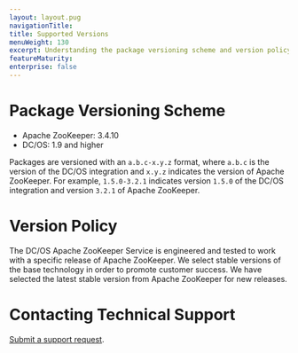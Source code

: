 ```yaml
---
layout: layout.pug
navigationTitle:
title: Supported Versions
menuWeight: 130
excerpt: Understanding the package versioning scheme and version policy
featureMaturity:
enterprise: false
---
```


<!-- https://github.com/mesosphere/dcos-zookeeper/ -->


<a name="package-versioning-scheme"></a>
# Package Versioning Scheme

- Apache ZooKeeper: 3.4.10
- DC/OS: 1.9 and higher

Packages are versioned with an `a.b.c-x.y.z` format, where `a.b.c` is the version of the DC/OS integration and `x.y.z` indicates the version of Apache ZooKeeper. For example, `1.5.0-3.2.1` indicates version `1.5.0` of the DC/OS integration and version `3.2.1` of Apache ZooKeeper.

<a name="version-policy"></a>
# Version Policy

The DC/OS Apache ZooKeeper Service is engineered and tested to work with a specific release of Apache ZooKeeper. We select stable versions of the base technology in order to promote customer success. We have selected the latest stable version from Apache ZooKeeper for new releases.

<a name="contacting-technical-support"></a>
# Contacting Technical Support

[Submit a support request](https://support.mesosphere.com/hc/en-us/requests/new).
